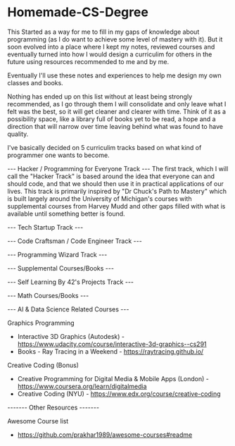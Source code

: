 # Homemade-CS-Degree

This Started as a way for me to fill in my gaps of knowledge about programming (as I do want to achieve some level of mastery with it). But it soon evolved into a place where I kept my notes, reviewed courses and eventually turned into how I would design a curriculim for others in the future using resources recommended to me and by me. 

Eventually I'll use these notes and experiences to help me design my own classes and books.

Nothing has ended up on this list without at least being strongly recommended, as I go through them I will consolidate and only leave what I felt was the best, so it will get cleaner and clearer with time. Think of it as a possibility space, like a library full of books yet to be read, a hope and a direction that will narrow over time leaving behind what was found to have quality. 

I've basically decided on 5 curriculim tracks based on what kind of programmer one wants to become.

--- Hacker / Programming for Everyone Track ---
The first track, which I will call the "Hacker Track" is based around the idea that everyone can and should code, and that we should then use it in practical applications of our lives. This track is primarily inspired by "Dr Chuck's Path to Mastery" which is built largely around the University of Michigan's courses with supplemental courses from Harvey Mudd and other gaps filled with what is available until something better is found. 


--- Tech Startup Track ---

--- Code Craftsman / Code Engineer Track ---

--- Programming Wizard Track ---

--- Supplemental Courses/Books ---

--- Self Learning By 42's Projects Track ---


--- Math Courses/Books ---


--- AI & Data Science Related Courses ---



Graphics Programming
- Interactive 3D Graphics (Autodesk) - https://www.udacity.com/course/interactive-3d-graphics--cs291
- Books - Ray Tracing in a Weekend - https://raytracing.github.io/

Creative Coding (Bonus)
- Creative Programming for Digital Media & Mobile Apps (London) - https://www.coursera.org/learn/digitalmedia
- Creative Coding (NYU) - https://www.edx.org/course/creative-coding


------- Other Resources -------

Awesome Course list
- https://github.com/prakhar1989/awesome-courses#readme